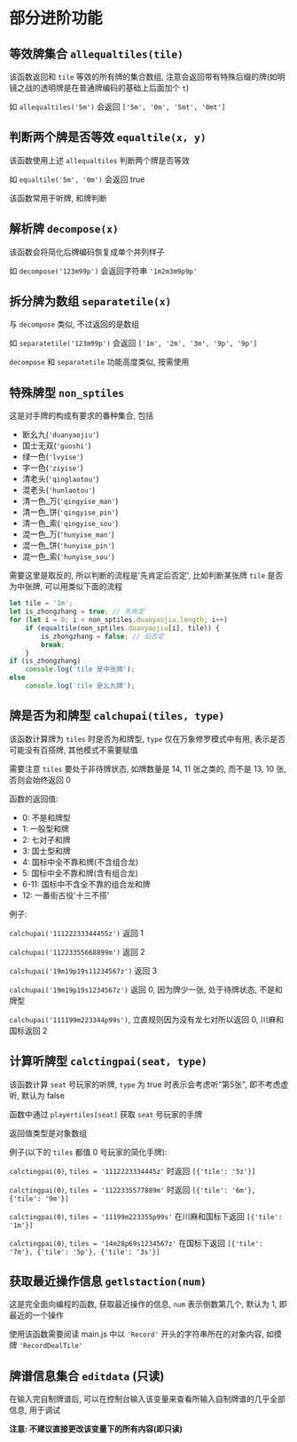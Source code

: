 # 部分进阶功能

## 等效牌集合 `allequaltiles(tile)`

该函数返回和 `tile` 等效的所有牌的集合数组, 注意会返回带有特殊后缀的牌(如明镜之战的透明牌是在普通牌编码的基础上后面加个 `t`)

如 `allequaltiles('5m')` 会返回 `['5m', '0m', '5mt', '0mt']`

## 判断两个牌是否等效 `equaltile(x, y)`

该函数使用上述 `allequaltiles` 判断两个牌是否等效

如 `equaltile('5m', '0m')` 会返回 true

该函数常用于听牌, 和牌判断

## 解析牌 `decompose(x)`

该函数会将简化后牌编码恢复成单个并列样子

如 `decompose('123m99p')` 会返回字符串 `'1m2m3m9p9p'`

## 拆分牌为数组 `separatetile(x)`

与 `decompose` 类似, 不过返回的是数组

如 `separatetile('123m99p')` 会返回 `['1m', '2m', '3m', '9p', '9p']`

`decompose` 和 `separatetile` 功能高度类似, 按需使用

## 特殊牌型 `non_sptiles`

这是对手牌的构成有要求的番种集合, 包括

- 断幺九(`'duanyaojiu'`)
- 国士无双(`'guoshi'`)
- 绿一色(`'lvyise'`)
- 字一色(`'ziyise'`)
- 清老头(`'qinglaotou'`)
- 混老头(`'hunlaotou'`)
- 清一色_万(`'qingyise_man'`)
- 清一色_饼(`'qingyise_pin'`)
- 清一色_索(`'qingyise_sou'`)
- 混一色_万(`'hunyise_man'`)
- 混一色_饼(`'hunyise_pin'`)
- 混一色_索(`'hunyise_sou'`)

需要这里是取反的, 所以判断的流程是'先肯定后否定', 比如判断某张牌 `tile` 是否为中张牌, 可以用类似下面的流程

```js
let tile = '1m';
let is_zhongzhang = true; // 先肯定
for (let i = 0; i < non_sptiles.duanyaojiu.length; i++)
    if (equaltile(non_sptiles.duanyaojiu[i], tile)) {
        is_zhongzhang = false; // 后否定
        break;
    }
if (is_zhongzhang)
    console.log('tile 是中张牌');
else
    console.log('tile 是幺九牌');
```

## 牌是否为和牌型 `calchupai(tiles, type)`

该函数计算牌为 `tiles` 时是否为和牌型, `type` 仅在万象修罗模式中有用, 表示是否可能没有百搭牌, 其他模式不需要赋值

需要注意 `tiles` 要处于非待牌状态, 如牌数量是 14, 11 张之类的, 而不是 13, 10 张, 否则会始终返回 0

函数的返回值:

- 0: 不是和牌型
- 1: 一般型和牌
- 2: 七对子和牌
- 3: 国士型和牌
- 4: 国标中全不靠和牌(不含组合龙)
- 5: 国标中全不靠和牌(含有组合龙)
- 6-11: 国标中不含全不靠的组合龙和牌
- 12: 一番街古役'十三不搭'

例子:

`calchupai('11122233344455z')` 返回 1

`calchupai('11223355668899m')` 返回 2

`calchupai('19m19p19s11234567z')` 返回 3

`calchupai('19m19p19s1234567z')` 返回 0, 因为牌少一张, 处于待牌状态, 不是和牌型

`calchupai('111199m223344p99s')`, 立直规则因为没有龙七对所以返回 0, 川麻和国标返回 2

## 计算听牌型 `calctingpai(seat, type)`

该函数计算 `seat` 号玩家的听牌, `type` 为 true 时表示会考虑听"第5张", 即不考虑虚听, 默认为 false

函数中通过 `playertiles[seat]` 获取 `seat` 号玩家的手牌

返回值类型是对象数组

例子(以下的 `tiles` 都值 0 号玩家的简化手牌):

`calctingpai(0)`, `tiles = '1112223334445z'` 时返回 `[{'tile': '5z'}]`

`calctingpai(0)`, `tiles = '1122335577889m'` 时返回 `[{'tile': '6m'}, {'tile': '9m'}]`

`calctingpai(0)`, `tiles = '11199m223355p99s'` 在川麻和国标下返回 `[{'tile': '1m'}]`

`calctingpai(0)`, `tiles = '14m28p69s1234567z'` 在国标下返回 `[{'tile': '7m'}, {'tile': '5p'}, {'tile': '3s'}]`

## 获取最近操作信息 `getlstaction(num)`

这是完全面向编程的函数, 获取最近操作的信息, `num` 表示倒数第几个, 默认为 1, 即最近的一个操作

使用该函数需要阅读 main.js 中以 `'Record'` 开头的字符串所在的对象内容, 如摸牌 `'RecordDealTile'`

## 牌谱信息集合 `editdata` (只读)

在输入完自制牌谱后, 可以在控制台输入该变量来查看所输入自制牌谱的几乎全部信息, 用于调试

**注意: 不建议直接更改该变量下的所有内容(即只读)**
